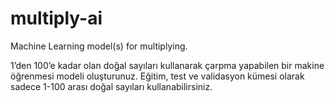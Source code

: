 # multiply-ai
Machine Learning model(s) for multiplying.

1’den  100’e  kadar  olan  doğal  sayıları  kullanarak  çarpma  yapabilen  bir  makine  öğrenmesi modeli oluşturunuz.
Eğitim,  test  ve  validasyon  kümesi  olarak  sadece  1-100  arası  doğal  sayıları  kullanabilirsiniz. 

